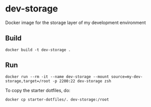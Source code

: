 # dev-storage
Docker image for the storage layer of my development environment

## Build

```
docker build -t dev-storage .
```

## Run
```
docker run --rm -it --name dev-storage --mount source=my-dev-storage,target=/root -p 2200:22 dev-storage zsh
```

To copy the starter dotfiles, do:

```
docker cp starter-dotfiles/. dev-storage:/root
```